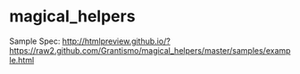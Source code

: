 magical_helpers
===============

Sample Spec:
http://htmlpreview.github.io/?https://raw2.github.com/Grantismo/magical_helpers/master/samples/example.html
